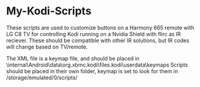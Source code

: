# My-Kodi-Scripts

These scripts are used to customize buttons on a Harmony 665 remote with LG C8 TV for controlling Kodi running on a Nvidia Shield with flirc as IR reciever. These should be compatible with other IR solutions, but IR codes will change based on TV/remote. 

The XML file is a keymap file, and should be placed in \internal\Android\data\org.xbmc.kodi\files\.kodi\userdata\keymaps
Scripts should be placed in their own folder, keymap is set to look for them in /storage/emulated/0/scripts/

